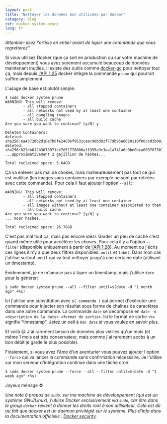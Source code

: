 ```yaml
---
layout: post
title: "Nettoyer les données non utilisées par Docker"
category: blog
ref: docker-system-prune
lang: fr
---
```


*Attention: lisez l'article en entier avant de taper une commande que vous
regretterez"*

Si vous utilisez Docker (que ça soit en production ou sur votre machine de
développement) vous avez surement accumulé beaucoup de données maintenant
inutiles. Il existe des outils comme [docker-gc] pour nettoyer tout ça, mais
depuis [l'API 1.25][api-125] docker intègre la commande `prune` qui pourrait
suffire amplement.

L'usage de base est plutôt simple:

```
$ sudo docker system prune
WARNING! This will remove:
        - all stopped containers
        - all networks not used by at least one container
        - all dangling images
        - all build cache
Are you sure you want to continue? [y/N] y

Deleted Containers:
deleted: sha256:ea43728b2d10e7b0fe24036f9531caac96bd02f779b95a6620110f00ccd3b002
deleted: sha256:022db612b3070971ce7d51778806a1f995a9c3aa1a741a6c0be0bca603787387
...approximativement 2 gajillion de hashes...

Total reclaimed space: 5.64GB
```

Ça va enlever pas mal de choses, mais malheureusement pas tout ce qui est
inutilisé (les images sans containers par exemple ne sont par retirées avec
cette commande). Pour cela il faut ajouter l'option `--all`:

```
WARNING! This will remove:
        - all stopped containers
        - all networks not used by at least one container
        - all images without at least one container associated to them
        - all build cache
Are you sure you want to continue? [y/N] y
... moar hashes...

Total reclaimed space: 26.78GB
```

C'est pas mal tout ça, mais pas encore idéal. Garder un peu de cache c'est
quand même utile pour accélérer les choses. Pour cela il y a l'option
`--filter` (disponible uniquement à partir de [l'API 1.28][api-128]). Au moment
ou j'écris ces lignes il n'y a que deux filtres disponibles: `until` et
`label`.  Dans mon cas j'utilise surtout `until` qui va tout nettoyer jusqu'à
une certaine date (utilisant un timestamp).

Évidemment, je ne m'amuse pas à taper un timestamp, mais j'utilise `date` pour
le générer:

```
$ sudo docker system prune --all --filter until=$(date -d "1 month ago" +%s)
```

Ici j'utilise une substitution avec `$( commande )` qui permet d'exécuter une
commande pour injecter son résultat sous forme de chaînes de caractères dans
une autre commande. La commande `date` se décompose en `date -d <description de
la date> <format de sortie>`. Ici le format de sortie `+%s` signifie
"timestamp". Jetez un oeil à `man date` si vous voulez en savoir plus.

Et voilà :smiley: J'ai rarement besoin de données plus vieilles qu'un mois (et
même 1 mois est très conservateur, mais comme j'ai rarement accès à un bon
débit je garde le plus possible).

Finalement, si vous avez l'âme d'un aventurier vous pouvez ajouter l'option
`--force` qui va lancer la commande sans confirmation nécessaire. Je l'utilise
sur mon serveur d'intégration continue dans une tâche cron:

```
$ sudo docker system prune --force --all --filter until=$(date -d "1 week ago" +%s)
```

Joyeux ménage :recycle:

*Une note à propos de `sudo`: sur ma machine de développement (qui est un
système GNU/Linux), j'utilise Docker exclusivement via `sudo`, car être dans le
group `docker` revient à donner les droits root à son utilisateur. Cela est dû
au fait que docker est un daemon privilégié sur le système. Plus d'info dans la
documentation officielle : [Docker security][docker-security].*

[docker-gc]: https://github.com/spotify/docker-gc
[api-125]: https://docs.docker.com/engine/api/v1.25/
[api-128]: https://docs.docker.com/engine/api/v1.28/
[docker-security]: https://docs.docker.com/engine/security/security/#docker-daemon-attack-surface
